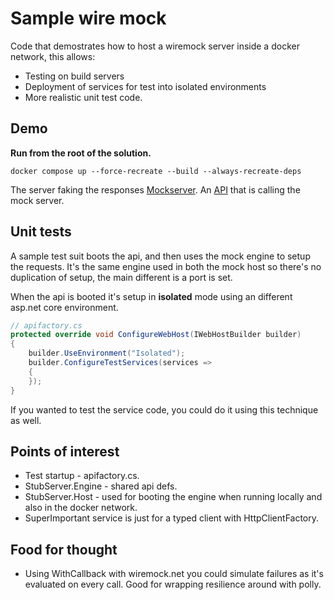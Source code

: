 # Sample wire mock

Code that demostrates how to host a wiremock server inside a docker network, this allows:

* Testing on build servers
* Deployment of services for test into isolated environments
* More realistic unit test code.

## Demo
**Run from the root of the solution.**
```shell
docker compose up --force-recreate --build --always-recreate-deps
```
The server faking the responses [Mockserver](http://localhost:5100/__admin/mappings). An [API](http://localhost:5000) that is calling the mock server.

## Unit tests

A sample test suit boots the api, and then uses the mock engine to setup the requests. It's the same engine used in both the mock host so there's no duplication of setup,
the main different is a port is set.

When the api is booted it's setup in **isolated** mode using an different asp.net core environment.
```csharp
// apifactory.cs
protected override void ConfigureWebHost(IWebHostBuilder builder)
{
    builder.UseEnvironment("Isolated");
    builder.ConfigureTestServices(services =>
    {
    });
}
```
If you wanted to test the service code, you could do it using this technique as well.

## Points of interest

* Test startup - apifactory.cs.
* StubServer.Engine - shared api defs.
* StubServer.Host - used for booting the engine when running locally and also in the docker network.
* SuperImportant service is just for a typed client with HttpClientFactory.

## Food for thought

* Using WithCallback with wiremock.net you could simulate failures as it's evaluated on every call. Good for wrapping resilience around with polly.

